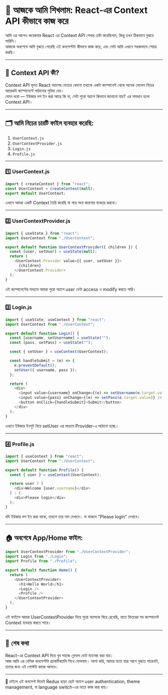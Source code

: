 # 🧠 আজকে আমি শিখলাম: React-এর Context API কীভাবে কাজ করে

আমি এর আগেও কয়েকবার React এর Context API শেখার চেষ্টা করেছিলাম, কিন্তু তখন ঠিকভাবে বুঝতে পারিনি।  
আজকে অবশেষে আমি বুঝতে পেরেছি এই কনসেপ্টটা কীভাবে কাজ করে, এবং সেটা আমি এখানে সহজভাবে শেয়ার করছি।

---

## 🧩 Context API কী?

Context API মূলত React অ্যাপের ভেতরে কোনো তথ্যকে একটা কম্পোনেন্ট থেকে অনেক লেভেল নিচের আরেকটা কম্পোনেন্টে পাঠানোর সুবিধা দেয়।  
যেমন ধরো — ইউজার লগ ইন করা আছে কি না, সেটা পুরো অ্যাপে কিভাবে জানানো যায়? এর সমাধান হলো Context API।

---

## 🗂️ আমি নিচের চারটি ফাইল ব্যবহার করেছি:

1. `UserContext.js`
2. `UserContextProvider.js`
3. `Login.js`
4. `Profile.js`

---

### 1️⃣ UserContext.js

```js
import { createContext } from "react";
const UserContext = createContext(null);
export default UserContext;
```
এখানে আমরা একটি Context তৈরি করেছি যা পরে অন্য জায়গায় ব্যবহার করবো।

---

### 2️⃣ UserContextProvider.js

```js
import { useState } from "react";
import UserContext from "./UserContext";

export default function UserContextProvider({ children }) {
  const [user, setUser] = useState(null);
  return (
    <UserContext.Provider value={{ user, setUser }}>
      {children}
    </UserContext.Provider>
  );
}
```
এই কম্পোনেন্টের মাধ্যমে আমরা পুরো অ্যাপে user ডেটা access ও modify করতে পারি।

---

### 3️⃣ Login.js

```js
import { useState, useContext } from "react";
import UserContext from "./UserContext";

export default function Login() {
  const [username, setUsername] = useState("");
  const [pass, setPass] = useState("");

  const { setUser } = useContext(UserContext);

  const handleSubmit = (e) => {
    e.preventDefault();
    setUser({ username, pass });
  };

  return (
    <div>
      <input value={username} onChange={(e) => setUsername(e.target.value)} />
      <input value={pass} onChange={(e) => setPass(e.target.value)} />
      <button onClick={handleSubmit}>Submit</button>
    </div>
  );
}
```
এখানে ইউজার ইনপুট নিয়ে setUser এর মাধ্যমে Provider-এ পাঠানো হচ্ছে।

---

### 4️⃣ Profile.js

```js
import { useContext } from "react";
import UserContext from "./UserContext";

export default function Profile() {
  const { user } = useContext(UserContext);

  return user ? (
    <div>Welcome {user.username}</div>
  ) : (
    <div>Please login</div>
  );
}
```
যদি ইউজার লগ ইন করা থাকে, তাহলে তার নাম দেখাবে। না থাকলে "Please login" দেখাবে।

---

## 🏠 অবশেষে App/Home ফাইল:

```js
import UserContextProvider from "./UserContextProvider";
import Login from "./Login";
import Profile from "./Profile";

export default function Home() {
  return (
    <UserContextProvider>
      <h1>Hello World</h1>
      <Login />
      <Profile />
    </UserContextProvider>
  );
}
```
এই ফাইলে আমরা UserContextProvider দিয়ে পুরো অ্যাপকে ঘিরে রেখেছি, যাতে ভিতরের সব কম্পোনেন্ট Context ব্যবহার করতে পারে।

---

## 🧾 শেষ কথা

React-এর Context API দিয়ে খুব সহজে গ্লোবাল ডেটা ম্যানেজ করা যায়।  
আজ আমি এর বেসিক কনসেপ্টটা প্র্যাকটিক্যালি শিখে ফেললাম। আশা করি, আমার মতো যারা আগে বুঝতে পারেননি, তাদের জন্য এই পোস্টটা কাজে আসবে।

---

🔁 চাইলে এই কনসেপ্ট দিয়েই Redux ছাড়া ছোট অ্যাপে user authentication, theme management, বা language switch-এর মতো কাজ করা যায়।
